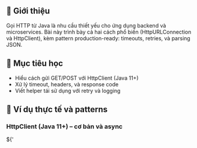 ## 📌 Giới thiệu
Gọi HTTP từ Java là nhu cầu thiết yếu cho ứng dụng backend và microservices. Bài này trình bày cả hai cách phổ biến (HttpURLConnection và HttpClient), kèm pattern production-ready: timeouts, retries, và parsing JSON.

## 🎯 Mục tiêu học
- Hiểu cách gửi GET/POST với HttpClient (Java 11+)
- Xử lý timeout, headers, và response code
- Viết helper tái sử dụng với retry và logging

## 🔧 Ví dụ thực tế và patterns

### HttpClient (Java 11+) – cơ bản và async

${'